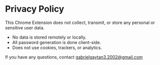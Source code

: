# Privacy Policy

This Chrome Extension does not collect, transmit, or store any personal or sensitive user data.

- No data is stored remotely or locally.
- All password generation is done client-side.
- Does not use cookies, trackers, or analytics.

If you have any questions, contact gabrielgaytan3.2002@gmail.com
